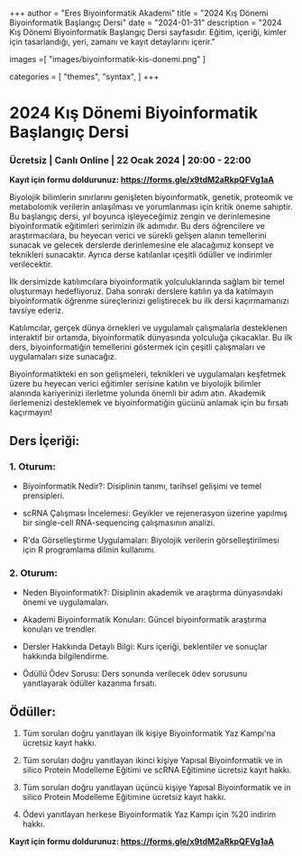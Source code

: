 +++
author = "Eres Biyoinformatik Akademi"
title = "2024 Kış Dönemi Biyoinformatik Başlangıç Dersi"
date = "2024-01-31"
description = "2024 Kış Dönemi Biyoinformatik Başlangıç Dersi sayfasıdır. Eğitim, içeriği, kimler için tasarlandığı, yeri, zamanı ve kayıt detaylarını içerir."

images =[ "images/biyoinformatik-kis-donemi.png" ]

categories = [
    "themes",
    "syntax",
]
+++

# 2024 Kış Dönemi Biyoinformatik Başlangıç Dersi

### Ücretsiz \| Canlı Online \| 22 Ocak 2024 \| 20:00 - 22:00

**Kayıt için formu doldurunuz: https://forms.gle/x9tdM2aRkpQFVg1aA**

Biyolojik bilimlerin sınırlarını genişleten biyoinformatik, genetik, proteomik ve metabolomik verilerin anlaşılması ve yorumlanması için kritik öneme sahiptir. Bu başlangıç dersi, yıl boyunca işleyeceğimiz zengin ve derinlemesine biyoinformatik eğitimleri serimizin ilk adımıdır. Bu ders öğrencilere ve araştırmacılara, bu heyecan verici ve sürekli gelişen alanın temellerini sunacak ve gelecek derslerde derinlemesine ele alacağımız konsept ve teknikleri sunacaktır. Ayrıca derse katılanlar ıçeşitli ödüller ve indirimler verilecektir.

İlk dersimizde katılımcılara biyoinformatik yolculuklarında sağlam bir temel oluşturmayı hedefliyoruz. Daha sonraki derslere katılın ya da katılmayın biyoinformatik öğrenme süreçlerinizi geliştirecek bu ilk dersi kaçırmamanızı tavsiye ederiz.

Katılımcılar, gerçek dünya örnekleri ve uygulamalı çalışmalarla desteklenen interaktif bir ortamda, biyoinformatik dünyasında yolculuğa çıkacaklar. Bu ilk ders, biyoinformatiğin temellerini göstermek için çeşitli çalışmaları ve uygulamaları size sunacağız.

Biyoinformatikteki en son gelişmeleri, teknikleri ve uygulamaları keşfetmek üzere bu heyecan verici eğitimler serisine katılın ve biyolojik bilimler alanında kariyerinizi ilerletme yolunda önemli bir adım atın. Akademik ilerlemenizi desteklemek ve biyoinformatiğin gücünü anlamak için bu fırsatı kaçırmayın!

## Ders İçeriği:

### 1. Oturum:

-   Biyoinformatik Nedir?: Disiplinin tanımı, tarihsel gelişimi ve temel prensipleri.

-   scRNA Çalışması İncelemesi: Geyikler ve rejenerasyon üzerine yapılmış bir single-cell RNA-sequencing çalışmasının analizi.

-   R\'da Görselleştirme Uygulamaları: Biyolojik verilerin görselleştirilmesi için R programlama dilinin kullanımı.

### 2. Oturum:

-   Neden Biyoinformatik?: Disiplinin akademik ve araştırma dünyasındaki önemi ve uygulamaları.

-   Akademi Biyoinformatik Konuları: Güncel biyoinformatik araştırma konuları ve trendler.

-   Dersler Hakkında Detaylı Bilgi: Kurs içeriği, beklentiler ve sonuçlar hakkında bilgilendirme.

-   Ödüllü Ödev Sorusu: Ders sonunda verilecek ödev sorusunu yanıtlayarak ödüller kazanma fırsatı.

## Ödüller:

1.  Tüm soruları doğru yanıtlayan ilk kişiye Biyoinformatik Yaz Kampı\'na ücretsiz kayıt hakkı.

2.  Tüm soruları doğru yanıtlayan ikinci kişiye Yapısal Biyoinformatik ve in silico Protein Modelleme Eğitimi ve scRNA Eğitimine ücretsiz kayıt hakkı.

3.  Tüm soruları doğru yanıtlayan üçüncü kişiye Yapısal Biyoinformatik ve in silico Protein Modelleme Eğitimine ücretsiz kayıt hakkı.

4.  Ödevi yanıtlayan herkese Biyoinformatik Yaz Kampı için %20 indirim hakkı.

**Kayıt için formu doldurunuz: https://forms.gle/x9tdM2aRkpQFVg1aA**


